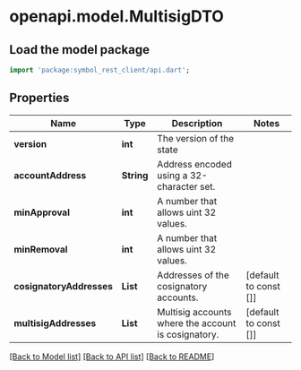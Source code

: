 # openapi.model.MultisigDTO

## Load the model package
```dart
import 'package:symbol_rest_client/api.dart';
```

## Properties
Name | Type | Description | Notes
------------ | ------------- | ------------- | -------------
**version** | **int** | The version of the state | 
**accountAddress** | **String** | Address encoded using a 32-character set. | 
**minApproval** | **int** | A number that allows uint 32 values. | 
**minRemoval** | **int** | A number that allows uint 32 values. | 
**cosignatoryAddresses** | **List<String>** | Addresses of the cosignatory accounts. | [default to const []]
**multisigAddresses** | **List<String>** | Multisig accounts where the account is cosignatory. | [default to const []]

[[Back to Model list]](../README.md#documentation-for-models) [[Back to API list]](../README.md#documentation-for-api-endpoints) [[Back to README]](../README.md)


